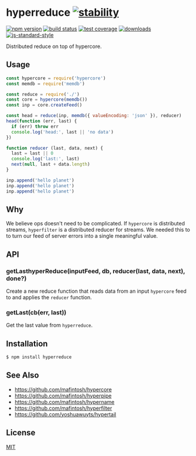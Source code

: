 # hyperreduce [![stability][0]][1]
[![npm version][2]][3] [![build status][4]][5] [![test coverage][6]][7]
[![downloads][8]][9] [![js-standard-style][10]][11]

Distributed reduce on top of hypercore.

## Usage
```js
const hypercore = require('hypercore')
const memdb = require('memdb')

const reduce = require('./')
const core = hypercore(memdb())
const inp = core.createFeed()

const head = reduce(inp, memdb({ valueEncoding: 'json' }), reducer)
head(function (err, last) {
  if (err) throw err
  console.log('head:', last || 'no data')
})

function reducer (last, data, next) {
  last = last || 0
  console.log('last:', last)
  next(null, last + data.length)
}

inp.append('hello planet')
inp.append('hello planet')
inp.append('hello planet')
```

## Why
We believe ops doesn't need to be complicated. If `hypercore` is distributed
streams, `hyperfilter` is a distributed reducer for streams. We needed this to
to turn our feed of server errors into a single meaningful value.

## API
### getLasthyperReduce(inputFeed, db, reducer(last, data, next), done?)
Create a new reduce function that reads data from an input `hypercore` feed to
and applies the `reducer` function.

### getLast(cb(err, last))
Get the last value from `hyperreduce`.

## Installation
```sh
$ npm install hyperreduce
```

## See Also
- https://github.com/mafintosh/hypercore
- https://github.com/mafintosh/hyperpipe
- https://github.com/mafintosh/hypername
- https://github.com/mafintosh/hyperfilter
- https://github.com/yoshuawuyts/hypertail

## License
[MIT](https://tldrlegal.com/license/mit-license)

[0]: https://img.shields.io/badge/stability-experimental-orange.svg?style=flat-square
[1]: https://nodejs.org/api/documentation.html#documentation_stability_index
[2]: https://img.shields.io/npm/v/hyperreduce.svg?style=flat-square
[3]: https://npmjs.org/package/hyperreduce
[4]: https://img.shields.io/travis/yoshuawuyts/hyperreduce/master.svg?style=flat-square
[5]: https://travis-ci.org/yoshuawuyts/hyperreduce
[6]: https://img.shields.io/codecov/c/github/yoshuawuyts/hyperreduce/master.svg?style=flat-square
[7]: https://codecov.io/github/yoshuawuyts/hyperreduce
[8]: http://img.shields.io/npm/dm/hyperreduce.svg?style=flat-square
[9]: https://npmjs.org/package/hyperreduce
[10]: https://img.shields.io/badge/code%20style-standard-brightgreen.svg?style=flat-square
[11]: https://github.com/feross/standard
